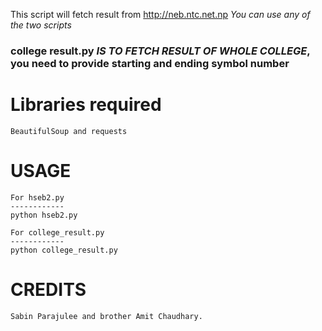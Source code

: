 This script will fetch result from http://neb.ntc.net.np
*You can use any of the two scripts*
### college result.py *IS TO FETCH RESULT OF WHOLE COLLEGE*, you need to provide starting and ending symbol number

Libraries required
============
	BeautifulSoup and requests

USAGE
===========
	
	For hseb2.py
	------------
	python hseb2.py

	For college_result.py
	------------
	python college_result.py

CREDITS
===========
	Sabin Parajulee and brother Amit Chaudhary.
	
